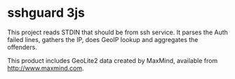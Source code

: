 # sshguard 3js

This project reads STDIN that should be from ssh service.
It parses the Auth failed lines, gathers the IP, does GeoIP lookup and aggregates the offenders.

This product includes GeoLite2 data created by MaxMind, available from
<a href="http://www.maxmind.com">http://www.maxmind.com</a>.

